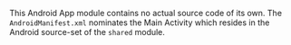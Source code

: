This Android App module contains no actual source code
of its own.  The `AndroidManifest.xml` nominates the Main Activity
which resides in the Android source-set of the `shared` module.